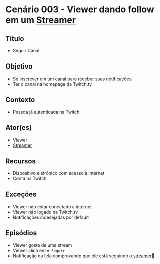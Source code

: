 # Cenário 003 - Viewer dando follow em um [Streamer](https://github.com/gabrielziegler3/Requisitos-2018-1/wiki/Cenário-001)

## Título
* Seguir Canal

## Objetivo
* Se inscrever em um canal para receber suas notificações
* Ter o canal na homepage da Twitch.tv

## Contexto
* Pessoa já autenticada na Twitch 

## Ator(es)
* Viewer
* [Streamer](https://github.com/gabrielziegler3/Requisitos-2018-1/wiki/Cenário-001)

## Recursos
* Dispositivo eletrônico com acesso à internet 
* Conta na Twitch

## Exceções
* Viewer não estar conectado à internet
* Viewer não logado na Twitch.tv
* Notificações indesejadas por default

## Episódios
* Viewer gosta de uma stream 
* Viewer clica em ```❤️ Seguir```
* Notificação na tela comprovando que ele está seguindo o [streamer](https://github.com/gabrielziegler3/Requisitos-2018-1/wiki/Cenário-001)